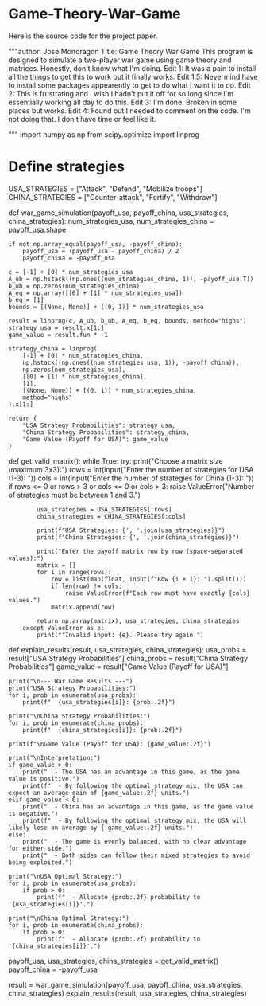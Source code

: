 # Game-Theory-War-Game
Here is the source code for the project paper.




"""author: Jose Mondragon
Title: Game Theory War Game
This program is designed to simulate a two-player war game using game theory and matrices. Honestly, don't know what I'm doing.
Edit 1: It was a pain to install all the things to get this to work but it finally works. Edit 1.5: Nevermind have to install some packages appearently to get
to do what I want it to do.
Edit 2: This is frustrating and I wish I hadn't put it off for so long since I'm essentially working all day to do this.
Edit 3: I'm done. Broken in some places but works.
Edit 4: Found out I needed to comment on the code. I'm not doing that. I don't have time or feel like it.

"""
import numpy as np
from scipy.optimize import linprog

# Define strategies
USA_STRATEGIES = ["Attack", "Defend", "Mobilize troops"]
CHINA_STRATEGIES = ["Counter-attack", "Fortify", "Withdraw"]

def war_game_simulation(payoff_usa, payoff_china, usa_strategies, china_strategies):
    num_strategies_usa, num_strategies_china = payoff_usa.shape

    if not np.array_equal(payoff_usa, -payoff_china):
        payoff_usa = (payoff_usa - payoff_china) / 2
        payoff_china = -payoff_usa

    c = [-1] + [0] * num_strategies_usa
    A_ub = np.hstack((np.ones((num_strategies_china, 1)), -payoff_usa.T))
    b_ub = np.zeros(num_strategies_china)
    A_eq = np.array([[0] + [1] * num_strategies_usa])
    b_eq = [1]
    bounds = [(None, None)] + [(0, 1)] * num_strategies_usa

    result = linprog(c, A_ub, b_ub, A_eq, b_eq, bounds, method="highs")
    strategy_usa = result.x[1:]
    game_value = result.fun * -1

    strategy_china = linprog(
        [-1] + [0] * num_strategies_china,
        np.hstack((np.ones((num_strategies_usa, 1)), -payoff_china)),
        np.zeros(num_strategies_usa),
        [[0] + [1] * num_strategies_china],
        [1],
        [(None, None)] + [(0, 1)] * num_strategies_china,
        method="highs"
    ).x[1:]

    return {
        "USA Strategy Probabilities": strategy_usa,
        "China Strategy Probabilities": strategy_china,
        "Game Value (Payoff for USA)": game_value
    }

def get_valid_matrix():
    while True:
        try:
            print("Choose a matrix size (maximum 3x3):")
            rows = int(input("Enter the number of strategies for USA (1-3): "))
            cols = int(input("Enter the number of strategies for China (1-3): "))
            if rows <= 0 or rows > 3 or cols <= 0 or cols > 3:
                raise ValueError("Number of strategies must be between 1 and 3.")
            
            usa_strategies = USA_STRATEGIES[:rows]
            china_strategies = CHINA_STRATEGIES[:cols]

            print(f"USA Strategies: {', '.join(usa_strategies)}")
            print(f"China Strategies: {', '.join(china_strategies)}")

            print("Enter the payoff matrix row by row (space-separated values):")
            matrix = []
            for i in range(rows):
                row = list(map(float, input(f"Row {i + 1}: ").split()))
                if len(row) != cols:
                    raise ValueError(f"Each row must have exactly {cols} values.")
                matrix.append(row)
            
            return np.array(matrix), usa_strategies, china_strategies
        except ValueError as e:
            print(f"Invalid input: {e}. Please try again.")

def explain_results(result, usa_strategies, china_strategies):
    usa_probs = result["USA Strategy Probabilities"]
    china_probs = result["China Strategy Probabilities"]
    game_value = result["Game Value (Payoff for USA)"]

    print("\n--- War Game Results ---")
    print("USA Strategy Probabilities:")
    for i, prob in enumerate(usa_probs):
        print(f"  {usa_strategies[i]}: {prob:.2f}")

    print("\nChina Strategy Probabilities:")
    for i, prob in enumerate(china_probs):
        print(f"  {china_strategies[i]}: {prob:.2f}")

    print(f"\nGame Value (Payoff for USA): {game_value:.2f}")

    print("\nInterpretation:")
    if game_value > 0:
        print("  - The USA has an advantage in this game, as the game value is positive.")
        print(f"  - By following the optimal strategy mix, the USA can expect an average gain of {game_value:.2f} units.")
    elif game_value < 0:
        print("  - China has an advantage in this game, as the game value is negative.")
        print(f"  - By following the optimal strategy mix, the USA will likely lose on average by {-game_value:.2f} units.")
    else:
        print("  - The game is evenly balanced, with no clear advantage for either side.")
        print("  - Both sides can follow their mixed strategies to avoid being exploited.")

    print("\nUSA Optimal Strategy:")
    for i, prob in enumerate(usa_probs):
        if prob > 0:
            print(f"  - Allocate {prob:.2f} probability to '{usa_strategies[i]}'.")

    print("\nChina Optimal Strategy:")
    for i, prob in enumerate(china_probs):
        if prob > 0:
            print(f"  - Allocate {prob:.2f} probability to '{china_strategies[i]}'.")

payoff_usa, usa_strategies, china_strategies = get_valid_matrix()
payoff_china = -payoff_usa

result = war_game_simulation(payoff_usa, payoff_china, usa_strategies, china_strategies)
explain_results(result, usa_strategies, china_strategies)
